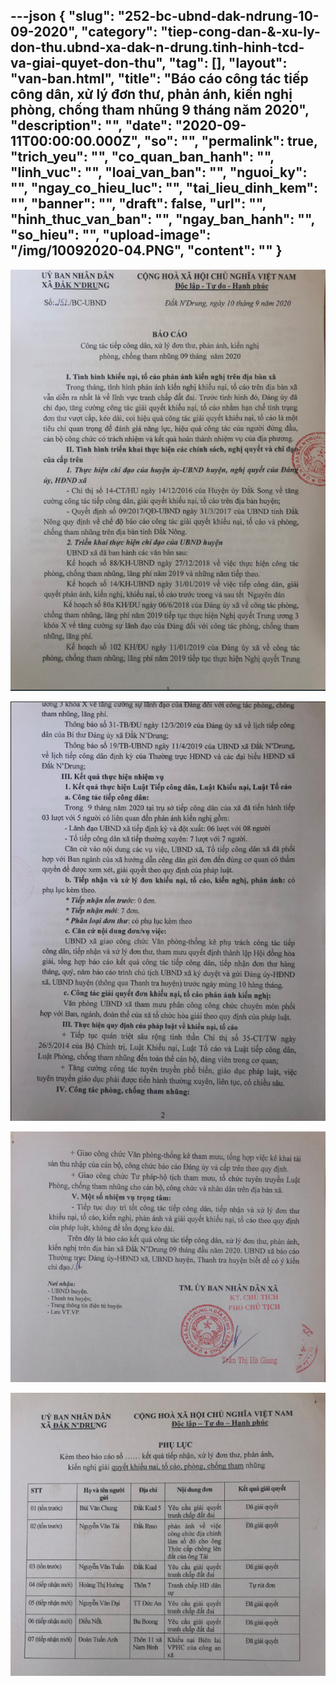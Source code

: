 ---json
{
    "slug": "252-bc-ubnd-dak-ndrung-10-09-2020",
    "category": "tiep-cong-dan-&-xu-ly-don-thu.ubnd-xa-dak-n-drung.tinh-hinh-tcd-va-giai-quyet-don-thu",
    "tag": [],
    "layout": "van-ban.html",
    "title": "Báo cáo công tác tiếp công dân, xử lý đơn thư, phản ánh, kiến nghị phòng, chống tham nhũng 9 tháng năm 2020",
    "description": "",
    "date": "2020-09-11T00:00:00.000Z",
    "so": "",
    "permalink": true,
    "trich_yeu": "",
    "co_quan_ban_hanh": "",
    "linh_vuc": "",
    "loai_van_ban": "",
    "nguoi_ky": "",
    "ngay_co_hieu_luc": "",
    "tai_lieu_dinh_kem": "",
    "banner": "",
    "draft": false,
    "url": "",
    "hinh_thuc_van_ban": "",
    "ngay_ban_hanh": "",
    "so_hieu": "",
    "upload-image": "/img/10092020-04.PNG",
    "__content__": ""
}
---
<p><img alt="" src="/img/10092020-01.PNG" /></p>

<p><img alt="" src="/img/10092020-02.PNG" /></p>

<p><img alt="" src="/img/10092020-03.PNG" /></p>

<p><img alt="" src="/img/10092020-04.PNG" /></p>
